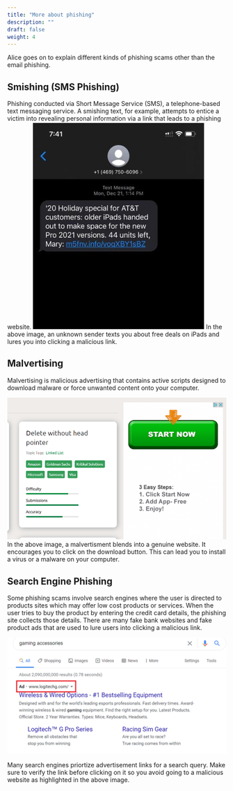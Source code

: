 ```yaml
---
title: "More about phishing"
description: ""
draft: false
weight: 4
---
```

 
Alice goes on to explain different kinds of phishing scams other than the email phishing. 

## Smishing (SMS Phishing)
Phishing conducted via Short Message Service (SMS), a telephone-based text messaging service. 
A smishing text, for example, attempts to entice a victim into revealing personal information 
via a link that leads to a phishing website.
![An example of SMS Phishing](SMS.JPG?classes=border,shadow)
In the above image, an unknown sender texts you about free deals on iPads and lures you into
clicking a malicious link.  

## Malvertising

Malvertising is malicious advertising that contains active scripts designed to download malware 
or force unwanted content onto your computer. 

![An example of malvertisement](malvertising.png?classes=border,shadow)
In the above image, a malvertisment blends into a genuine website. It encourages you to click on the
download button. This can lead you to install a virus or a malware on your computer.

## Search Engine Phishing

Some phishing scams involve search engines where the user is directed to products sites which may 
offer low cost products or services. When the user tries to buy the product by entering the credit card details, the phishing site collects those details. There are many fake bank websites and fake product ads that are used to lure users into clicking a malicious link.

![An example of search engine Ad](search_engine.png?classes=border,shadow)

Many search engines priortize advertisement links for a search query. Make sure to verify the link before clicking on it so you avoid going to a malicious website as highlighted in the above image. 

